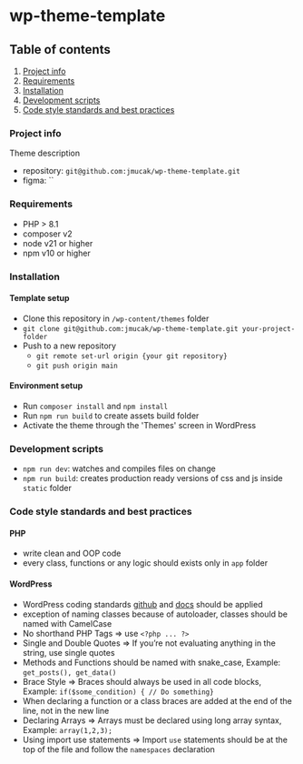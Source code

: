 # wp-theme-template

## Table of contents

1. [Project info](#project-info)
2. [Requirements](#requirements)
3. [Installation](#installation)
4. [Development scripts](#development-scripts)
5. [Code style standards and best practices](#code-style-standards-and-best-practices)

### Project info <a id="project-info"></a>

Theme description

- repository: `git@github.com:jmucak/wp-theme-template.git`
- figma: ``

### Requirements <a id="requirements"></a>

- PHP > 8.1
- composer v2
- node v21 or higher
- npm v10 or higher

### Installation <a id="installation"></a>

#### Template setup
- Clone this repository in `/wp-content/themes` folder
- `git clone git@github.com:jmucak/wp-theme-template.git your-project-folder`
- Push to a new repository
    - `git remote set-url origin {your git repository}`
    - `git push origin main`

#### Environment setup

- Run `composer install` and `npm install`
- Run `npm run build` to create assets build folder
- Activate the theme through the 'Themes' screen in WordPress


### Development scripts <a id="development-scripts"></a>

- `npm run dev`: watches and compiles files on change
- `npm run build`: creates production ready versions of css and js inside `static` folder


### Code style standards and best practices <a id="code-style-standards-and-best-practices"></a>

#### PHP

- write clean and OOP code
- every class, functions or any logic should exists only in `app` folder

#### WordPress

- WordPress coding standards [github](https://github.com/WordPress/WordPress-Coding-Standards)
  and [docs](https://developer.wordpress.org/coding-standards/wordpress-coding-standards/) should be applied
- exception of naming classes because of autoloader, classes should be named with CamelCase
- No shorthand PHP Tags => use `<?php ... ?>`
- Single and Double Quotes => If you’re not evaluating anything in the string, use single quotes
- Methods and Functions should be named with snake_case, Example: `get_posts(), get_data()`
- Brace Style => Braces should always be used in all code blocks, Example: `if($some_condition) { // Do something}`
- When declaring a function or a class braces are added at the end of the line, not in the new line
- Declaring Arrays => Arrays must be declared using long array syntax, Example: `array(1,2,3);`
- Using import use statements => Import `use` statements should be at the top of the file and follow the `namespaces`
  declaration